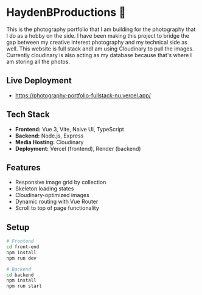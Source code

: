 # HaydenBProductions 📸

This is the photography portfolio that I am building for the photography that I do as a hobby on the side. I have been making this project to bridge the gap between my creative interest photography and my technical side as well. This website is full stack andI am using Cloudinary to pull the images. Currently cloudinary is also acting as my database because that's where I am storing all the photos. 

## Live Deployment 
- https://photography-portfolio-fullstack-nu.vercel.app/

## Tech Stack

- **Frontend:** Vue 3, Vite, Naive UI, TypeScript  
- **Backend:** Node.js, Express  
- **Media Hosting:** Cloudinary  
- **Deployment:** Vercel (frontend), Render (backend)

## Features

- Responsive image grid by collection
- Skeleton loading states
- Cloudinary-optimized images
- Dynamic routing with Vue Router
- Scroll to top of page functionality

## Setup

```bash
# Frontend
cd front-end
npm install
npm run dev

# Backend
cd backend
npm install
npm run start
